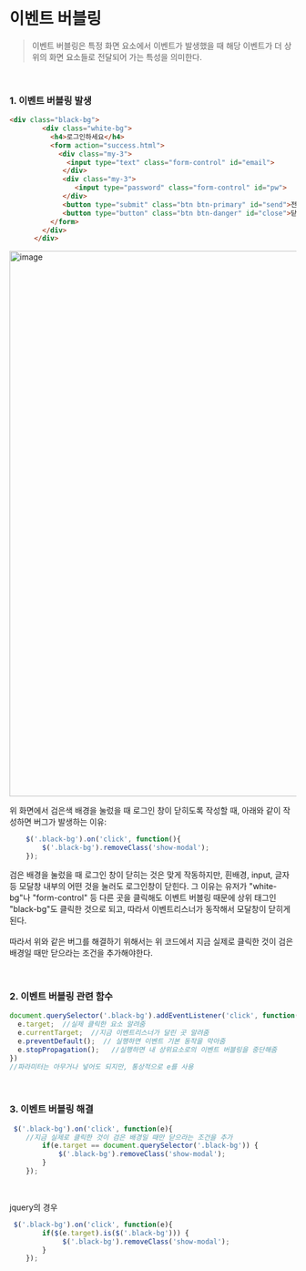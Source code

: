 # 이벤트 버블링
>이벤트 버블링은 특정 화면 요소에서 이벤트가 발생했을 때 해당 이벤트가 더 상위의 화면 요소들로 전달되어 가는 특성을 의미한다.

<br>

### 1. 이벤트 버블링 발생     

```html 
<div class="black-bg">
        <div class="white-bg">
          <h4>로그인하세요</h4>
          <form action="success.html">
            <div class="my-3">
              <input type="text" class="form-control" id="email">
             </div>
             <div class="my-3">
                <input type="password" class="form-control" id="pw">
             </div>
             <button type="submit" class="btn btn-primary" id="send">전송</button>
             <button type="button" class="btn btn-danger" id="close">닫기</button>
          </form> 
        </div>
      </div> 
```

<img width="958" alt="image" src="https://user-images.githubusercontent.com/92261242/194243792-c80b0956-e343-47d1-9c16-09214010d416.png">


<br>

위 화면에서 검은색 배경을 눌렀을 때 로그인 창이 닫히도록 작성할 때, 아래와 같이 작성하면 버그가 발생하는 이유: 

```js  
    $('.black-bg').on('click', function(){
        $('.black-bg').removeClass('show-modal');
    });
```
검은 배경을 눌렀을 때 로그인 창이 닫히는 것은 맞게 작동하지만, 흰배경, input, 글자 등 모달창 내부의 어떤 것을 눌러도 로그인창이 닫힌다. 그 이유는 유저가 "white-bg"나 "form-control" 등 다른 곳을 클릭해도 이벤트 버블링 때문에 상위 태그인 "black-bg"도 클릭한 것으로 되고, 따라서 이벤트리스너가 동작해서 모달창이 닫히게 된다.<br>             
따라서 위와 같은 버그를 해결하기 위해서는 위 코드에서 지금 실제로 클릭한 것이 검은 배경일 때만 닫으라는 조건을 추가해야한다.


<br>

### 2. 이벤트 버블링 관련 함수

```js
document.querySelector('.black-bg').addEventListener('click', function(e){
  e.target;  //실제 클릭한 요소 알려줌
  e.currentTarget;  //지금 이벤트리스너가 달린 곳 알려줌
  e.preventDefault();  // 실행하면 이벤트 기본 동작을 막아줌
  e.stopPropagation();   //실행하면 내 상위요소로의 이벤트 버블링을 중단해줌
}) 
//파라미터는 아무거나 넣어도 되지만, 통상적으로 e를 사용
```

<br>

### 3. 이벤트 버블링 해결

```js
 $('.black-bg').on('click', function(e){
    //지금 실제로 클릭한 것이 검은 배경일 때만 닫으라는 조건을 추가
        if(e.target == document.querySelector('.black-bg')) {
            $('.black-bg').removeClass('show-modal');
        }
    });
```
<br>

jquery의 경우
```js
 $('.black-bg').on('click', function(e){
        if($(e.target).is($('.black-bg'))) {
             $('.black-bg').removeClass('show-modal');
        }
    });
```
